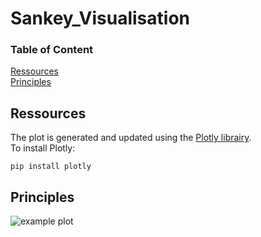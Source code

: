 # Sankey_Visualisation

### Table of Content

[Ressources](#Ressources)   
[Principles](#Principles)

## Ressources

The plot is generated and updated using the [Plotly librairy](https://plotly.com/graphing-libraries/).  
To install Plotly: 
````
pip install plotly
`````

## Principles

![example plot](https://github.com/glongrais/Sankey_Visualisation/blob/main/Fig/example_plot.png)
